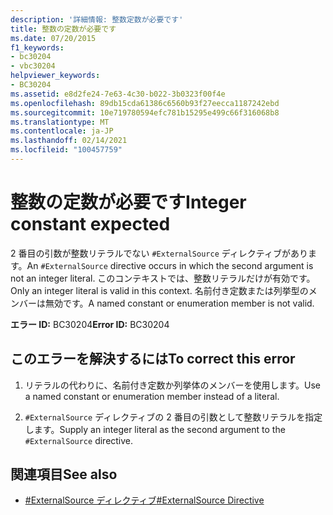 ```yaml
---
description: '詳細情報: 整数定数が必要です'
title: 整数の定数が必要です
ms.date: 07/20/2015
f1_keywords:
- bc30204
- vbc30204
helpviewer_keywords:
- BC30204
ms.assetid: e8d2fe24-7e63-4c30-b022-3b0323f00f4e
ms.openlocfilehash: 89db15cda61386c6560b93f27eecca1187242ebd
ms.sourcegitcommit: 10e719780594efc781b15295e499c66f316068b8
ms.translationtype: MT
ms.contentlocale: ja-JP
ms.lasthandoff: 02/14/2021
ms.locfileid: "100457759"
---
```

# <a name="integer-constant-expected"></a><span data-ttu-id="1629a-103">整数の定数が必要です</span><span class="sxs-lookup"><span data-stu-id="1629a-103">Integer constant expected</span></span>

<span data-ttu-id="1629a-104">2 番目の引数が整数リテラルでない `#ExternalSource` ディレクティブがあります。</span><span class="sxs-lookup"><span data-stu-id="1629a-104">An `#ExternalSource` directive occurs in which the second argument is not an integer literal.</span></span> <span data-ttu-id="1629a-105">このコンテキストでは、整数リテラルだけが有効です。</span><span class="sxs-lookup"><span data-stu-id="1629a-105">Only an integer literal is valid in this context.</span></span> <span data-ttu-id="1629a-106">名前付き定数または列挙型のメンバーは無効です。</span><span class="sxs-lookup"><span data-stu-id="1629a-106">A named constant or enumeration member is not valid.</span></span>  
  
 <span data-ttu-id="1629a-107">**エラー ID:** BC30204</span><span class="sxs-lookup"><span data-stu-id="1629a-107">**Error ID:** BC30204</span></span>  
  
## <a name="to-correct-this-error"></a><span data-ttu-id="1629a-108">このエラーを解決するには</span><span class="sxs-lookup"><span data-stu-id="1629a-108">To correct this error</span></span>  
  
1. <span data-ttu-id="1629a-109">リテラルの代わりに、名前付き定数か列挙体のメンバーを使用します。</span><span class="sxs-lookup"><span data-stu-id="1629a-109">Use a named constant or enumeration member instead of a literal.</span></span>  
  
2. <span data-ttu-id="1629a-110">`#ExternalSource` ディレクティブの 2 番目の引数として整数リテラルを指定します。</span><span class="sxs-lookup"><span data-stu-id="1629a-110">Supply an integer literal as the second argument to the `#ExternalSource` directive.</span></span>  
  
## <a name="see-also"></a><span data-ttu-id="1629a-111">関連項目</span><span class="sxs-lookup"><span data-stu-id="1629a-111">See also</span></span>

- [<span data-ttu-id="1629a-112">#ExternalSource ディレクティブ</span><span class="sxs-lookup"><span data-stu-id="1629a-112">#ExternalSource Directive</span></span>](../language-reference/directives/externalsource-directive.md)
